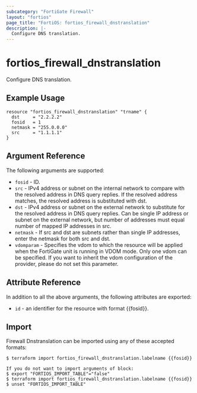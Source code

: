 ```yaml
---
subcategory: "FortiGate Firewall"
layout: "fortios"
page_title: "FortiOS: fortios_firewall_dnstranslation"
description: |-
  Configure DNS translation.
---
```


# fortios_firewall_dnstranslation
Configure DNS translation.

## Example Usage

```hcl
resource "fortios_firewall_dnstranslation" "trname" {
  dst     = "2.2.2.2"
  fosid   = 1
  netmask = "255.0.0.0"
  src     = "1.1.1.1"
}
```

## Argument Reference

The following arguments are supported:

* `fosid` - ID.
* `src` - IPv4 address or subnet on the internal network to compare with the resolved address in DNS query replies. If the resolved address matches, the resolved address is substituted with dst.
* `dst` - IPv4 address or subnet on the external network to substitute for the resolved address in DNS query replies. Can be single IP address or subnet on the external network, but number of addresses must equal number of mapped IP addresses in src.
* `netmask` - If src and dst are subnets rather than single IP addresses, enter the netmask for both src and dst.
* `vdomparam` - Specifies the vdom to which the resource will be applied when the FortiGate unit is running in VDOM mode. Only one vdom can be specified. If you want to inherit the vdom configuration of the provider, please do not set this parameter.


## Attribute Reference

In addition to all the above arguments, the following attributes are exported:
* `id` - an identifier for the resource with format {{fosid}}.

## Import

Firewall Dnstranslation can be imported using any of these accepted formats:
```
$ terraform import fortios_firewall_dnstranslation.labelname {{fosid}}

If you do not want to import arguments of block:
$ export "FORTIOS_IMPORT_TABLE"="false"
$ terraform import fortios_firewall_dnstranslation.labelname {{fosid}}
$ unset "FORTIOS_IMPORT_TABLE"
```
